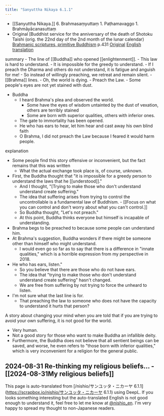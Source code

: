 ```yaml
---
title: "Sanyuttha Nikaya 6.1.1"
---
```


- [[Sanyuttha Nikaya.]]  6. Brahmasaṃyuttaṃ 1. Paṭhamavaggo 1. Brahmāyācanasuttaṃ
- Original [Buddhist service for the anniversary of the death of Shotoku Taishi (orig. the 22nd day of the 2nd month of the lunar calendar)
[Brahmanic scriptures, primitive Buddhism](https://amzn.to/2OnAeYo) p.431
[Original](https://www.tipitaka.org/romn/cscd/s0301m.mul5.xml) [English translation](https://www.accesstoinsight.org/tipitaka/sn/sn06/sn06.001.than.html)

summary
    - The line of [[Buddha]] who opened [[enlightenment]].
    - This law is hard to understand.
    - It is impossible for the greedy to understand.
    - If I preach the Dharma and others do not understand, it is fatigue and anguish for me!
    - So instead of willingly preaching, we retreat and remain silent.
    - [[Brahma]] lines.
    - Oh, the world is dying.
    - Preach the Law.
    - Some people's eyes are not yet stained with dust.
- Buddha
    - I heard Brahma's plea and observed the world.
        - Some have the eyes of wisdom untainted by the dust of vexation, others are terribly stained
        - Some are born with superior qualities, others with inferior ones.
    - The gate to immortality has been opened.
    - He who has ears to hear, let him hear and cast away his own blind faith
    - O Brahma, I did not preach the Law because I feared it would harm people.

explanation
- Some people find this story offensive or inconvenient, but the fact remains that this was written
    - What the actual exchange took place is, of course, unknown.
- First, the Buddha thought that "it is impossible for a greedy person to understand the laws that he [[understood]]."
    - And I thought, "[Trying to make those who don't understand understand create suffering."
    - The idea that suffering arises from trying to control the uncontrollable is a fundamental law of Buddhism.
            - [[Focus on what you can control and don't worry about what you can't control.]]
    - So Buddha thought, "Let's not preach."
    - At this point, Buddha thinks everyone but himself is incapable of understanding.
- Brahma begs to be preached to because some people can understand him.
- At Brahma's suggestion, Buddha wonders if there might be someone other than himself who might understand.
    - I would even go so far as to say that there is a difference in "innate qualities," which is a horrible expression from my perspective in 2018.
- He who has ears, listen."
    - So you believe that there are those who do not have ears.
    - The idea that "trying to make those who don't understand understand create suffering" hasn't changed.
    - We are free from suffering by not trying to force the unheard to listen.
- I'm not sure what the last line is for.
    - That preaching the law to someone who does not have the capacity to understand it hurts that person?

A story about changing your mind when you are told that if you are trying to avoid your own suffering, it is not good for the world.
- Very human.
- Not a good story for those who want to make Buddha an infallible deity.
- Furthermore, the Buddha does not believe that all sentient beings can be saved, and worse, he even refers to "those born with inferior qualities," which is very inconvenient for a religion for the general public.


2024-08-31 Re-thinking my religious beliefs...
    - [[2024-08-31My religious beliefs]]
---
This page is auto-translated from [/nishio/サンユッタ・ニカーヤ 6.1.1](https://scrapbox.io/nishio/サンユッタ・ニカーヤ 6.1.1) using DeepL. If you looks something interesting but the auto-translated English is not good enough to understand it, feel free to let me know at [@nishio_en](https://twitter.com/nishio_en). I'm very happy to spread my thought to non-Japanese readers.
